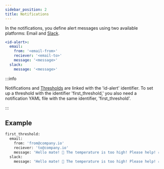```yaml
---
sidebar_position: 2
title: Notifications
---
```


In the notifications, you define alert messages using two available platforms:  Email and [Slack](https://slack.com/).

```yaml
<id-alert>:
  email:
    from: '<email-from>'
    reciever: '<email-to>'
    message: '<message>'
  slack:
    message: '<message>'
```

:::info

Notifications and [Thresholds](./thresholds.md) are linked with the 'id-alert' identifier. To set up a threshold with the identifier 'first_threshold,' you also need a notification YAML file with the same identifier, 'first_threshold'.

:::

## Example

```bash
first_threshold:
  email:
    from: 'from@company.io'
    reciever: 'to@company.io'
    message: 'Hello mate! 👋 The temperature is too high! Please help! 🔥'
  slack:
    message: 'Hello mate! 👋 The temperature is too high! Please help! 🔥'
```
